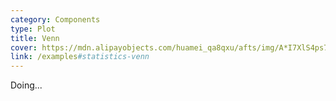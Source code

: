 ```yaml
---
category: Components
type: Plot
title: Venn
cover: https://mdn.alipayobjects.com/huamei_qa8qxu/afts/img/A*I7XlS4ps7IcAAAAAAAAAAAAADmJ7AQ/original
link: /examples#statistics-venn
---
```


Doing...
